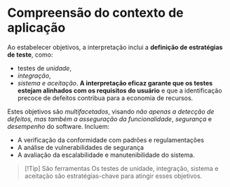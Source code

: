 # Compreensão do contexto de aplicação

Ao estabelecer objetivos, a interpretação inclui a **definição de estratégias de teste**, como:
- testes de *unidade*,
- *integração*,
- *sistema e aceitação*. 
**A interpretação eficaz garante que os testes estejam alinhados com os requisitos do usuário** e que a identificação precoce de defeitos contribua para a economia de recursos.

Estes objetivos são *multifacetados*, visando *não apenas a detecção de defeitos, mas também a asseguração da funcionalidade*, *segurança* e *desempenho* do software. Incluem: 

- A verificação da conformidade com padrões e regulamentações
- A análise de vulnerabilidades de segurança
- A avaliação da escalabilidade e manutenibilidade do sistema.

> [!Tip] São ferramentas
> Os testes de unidade, integração, sistema e aceitação são estratégias-chave para atingir esses objetivos.